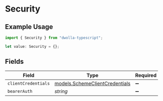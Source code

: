# Security

## Example Usage

```typescript
import { Security } from "dwolla-typescript";

let value: Security = {};
```

## Fields

| Field                                                                  | Type                                                                   | Required                                                               | Description                                                            |
| ---------------------------------------------------------------------- | ---------------------------------------------------------------------- | ---------------------------------------------------------------------- | ---------------------------------------------------------------------- |
| `clientCredentials`                                                    | [models.SchemeClientCredentials](../models/schemeclientcredentials.md) | :heavy_minus_sign:                                                     | N/A                                                                    |
| `bearerAuth`                                                           | *string*                                                               | :heavy_minus_sign:                                                     | N/A                                                                    |